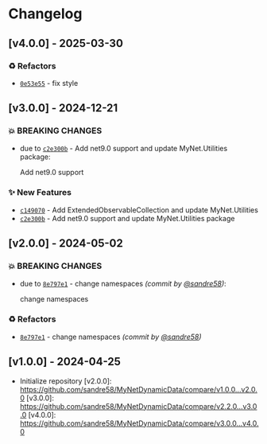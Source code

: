 # Changelog

## [v4.0.0] - 2025-03-30
### :recycle: Refactors
- [`0e53e55`](https://github.com/sandre58/MyNetDynamicData/commit/0e53e55147209628c7386076344c824be3267a8e) - fix style


## [v3.0.0] - 2024-12-21
### :boom: BREAKING CHANGES
- due to [`c2e300b`](https://github.com/sandre58/MyNetDynamicData/commit/c2e300b591ab8295f140c46b15ef40621e2769be) - Add net9.0 support and update MyNet.Utilities package:

  Add net9.0 support


### :sparkles: New Features
- [`c149070`](https://github.com/sandre58/MyNetDynamicData/commit/c149070823342130c02de4ea3ae6195c649031d7) - Add ExtendedObservableCollection and update MyNet.Utilities
- [`c2e300b`](https://github.com/sandre58/MyNetDynamicData/commit/c2e300b591ab8295f140c46b15ef40621e2769be) - Add net9.0 support and update MyNet.Utilities package


## [v2.0.0] - 2024-05-02
### :boom: BREAKING CHANGES
- due to [`8e797e1`](https://github.com/sandre58/MyNetDynamicData/commit/8e797e15af82750b9fea58918cd0829aceb90fd1) - change namespaces *(commit by [@sandre58](https://github.com/sandre58))*:

  change namespaces


### :recycle: Refactors
- [`8e797e1`](https://github.com/sandre58/MyNetDynamicData/commit/8e797e15af82750b9fea58918cd0829aceb90fd1) - change namespaces *(commit by [@sandre58](https://github.com/sandre58))*


## [v1.0.0] - 2024-04-25
- Initialize repository
[v2.0.0]: https://github.com/sandre58/MyNetDynamicData/compare/v1.0.0...v2.0.0
[v3.0.0]: https://github.com/sandre58/MyNetDynamicData/compare/v2.2.0...v3.0.0
[v4.0.0]: https://github.com/sandre58/MyNetDynamicData/compare/v3.0.0...v4.0.0
